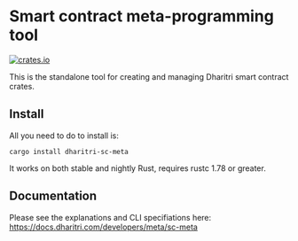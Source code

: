 # Smart contract meta-programming tool

[![crates.io](https://img.shields.io/crates/v/dharitri-sc-meta.svg)](https://crates.io/crates/dharitri-sc-meta)

This is the standalone tool for creating and managing Dharitri smart contract crates.

## Install

All you need to do to install is:

```
cargo install dharitri-sc-meta
```

It works on both stable and nightly Rust, requires rustc 1.78 or greater.

## Documentation

Please see the explanations and CLI specifiations here: https://docs.dharitri.com/developers/meta/sc-meta

